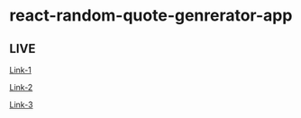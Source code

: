﻿# react-random-quote-genrerator-app
## LIVE
[Link-1](https://react-random-quote-genrerator-app.vercel.app/)

[Link-2](https://react-random-quote-genrerat-git-76e7b0-rohits-projects-9e1bf524.vercel.app/)

[Link-3](https://react-random-quote-genrerator-fprv7yqnt.vercel.app/)
